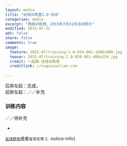 ```yaml
---
layout: media
title: "足球训练营2.0-020"
categories: media
excerpt: "西丽训练营，2015年7月31号活动照片"
modified: 2015-07-31
ads: false
share: false
comments: true
image:
  feature: 2015-07/training-2.0-020-001-1600x800.jpg
  teaser: 2015-07/training-2.0-020-001-400x250.jpg
  credit: 一起踢·足球训练营
  creditlink: //zuqiuxunlian.com
  
---
```

后排左起：志成，    
前排左起：／／补充    


### 训练内容
／／待补充 

<ul class="th-grid">
  <li>
    <img src="{{site.url}}/images/2015-07/training-2.0-020-002-960x720.jpg" alt=""></a>
  </li>
</ul>

[`在线修改`](https://github.com/awong1900/football/edit/gh-pages/_posts/media/2015-07-31-training-2.0-020.md)或者`留言反馈`
{: .notice-info}
